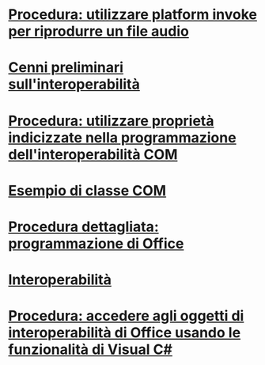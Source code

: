 # [Procedura: utilizzare platform invoke per riprodurre un file audio](how-to-use-platform-invoke-to-play-a-wave-file.md)
# [Cenni preliminari sull'interoperabilità](interoperability-overview.md)
# [Procedura: utilizzare proprietà indicizzate nella programmazione dell'interoperabilità COM](how-to-use-indexed-properties-in-com-interop-rogramming.md)
# [Esempio di classe COM](example-com-class.md)
# [Procedura dettagliata: programmazione di Office](walkthrough-office-programming.md)
# [Interoperabilità](interoperability.md)
# [Procedura: accedere agli oggetti di interoperabilità di Office usando le funzionalità di Visual C#](how-to-access-office-onterop-objects.md)
